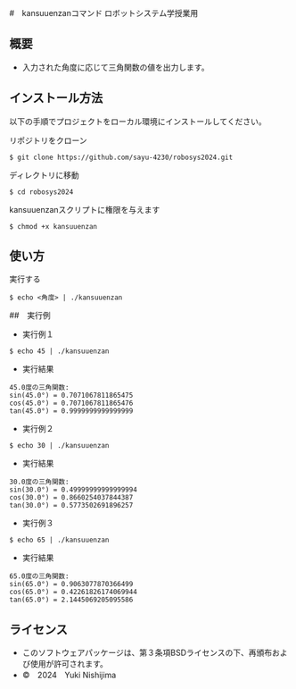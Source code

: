 #　kansuuenzanコマンド
ロボットシステム学授業用

## 概要
- 入力された角度に応じて三角関数の値を出力します。

## インストール方法
以下の手順でプロジェクトをローカル環境にインストールしてください。

リポジトリをクローン
```
$ git clone https://github.com/sayu-4230/robosys2024.git
```
ディレクトリに移動
```
$ cd robosys2024
```
kansuuenzanスクリプトに権限を与えます
```
$ chmod +x kansuuenzan
```
## 使い方

実行する
```
$ echo <角度> | ./kansuuenzan
```

##　実行例
- 実行例１
```
$ echo 45 | ./kansuuenzan
```
- 実行結果
```
45.0度の三角関数:
sin(45.0°) = 0.7071067811865475
cos(45.0°) = 0.7071067811865476
tan(45.0°) = 0.9999999999999999
```
- 実行例２
```
$ echo 30 | ./kansuuenzan
```
- 実行結果
```
30.0度の三角関数:
sin(30.0°) = 0.49999999999999994
cos(30.0°) = 0.8660254037844387
tan(30.0°) = 0.5773502691896257
```
- 実行例３
```
$ echo 65 | ./kansuuenzan
```
- 実行結果
```
65.0度の三角関数:
sin(65.0°) = 0.9063077870366499
cos(65.0°) = 0.42261826174069944
tan(65.0°) = 2.1445069205095586
```

## ライセンス
- このソフトウェアパッケージは、第３条項BSDライセンスの下、再頒布および使用が許可されます。
- ©　2024　Yuki Nishijima
